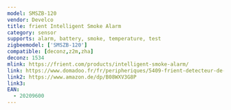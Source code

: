 ```yaml
---
model: SMSZB-120
vendor: Develco
title: frient Intelligent Smoke Alarm
category: sensor
supports: alarm, battery, smoke, temperature, test
zigbeemodel: ['SMSZB-120']
compatible: [deconz,z2m,zha]
deconz: 1534
mlink: https://frient.com/products/intelligent-smoke-alarm/
link: https://www.domadoo.fr/fr/peripheriques/5409-frient-detecteur-de-fumee-intelligent-zigbee-30-5713594002330.html
link2: https://www.amazon.de/dp/B08WXV3G8P
link3: 
EAN: 
  - 20209600 
---
```


